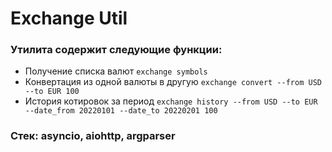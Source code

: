# Exchange Util

### Утилита содержит следующие функции:

- Получение списка валют
`exchange symbols`
- Конвертация из одной валюты в другую
`exchange convert --from USD --to EUR 100`
- История котировок за период
`exchange history --from USD --to EUR --date_from 20220101 --date_to 20220201 100`

### Стек: asyncio, aiohttp, argparser
